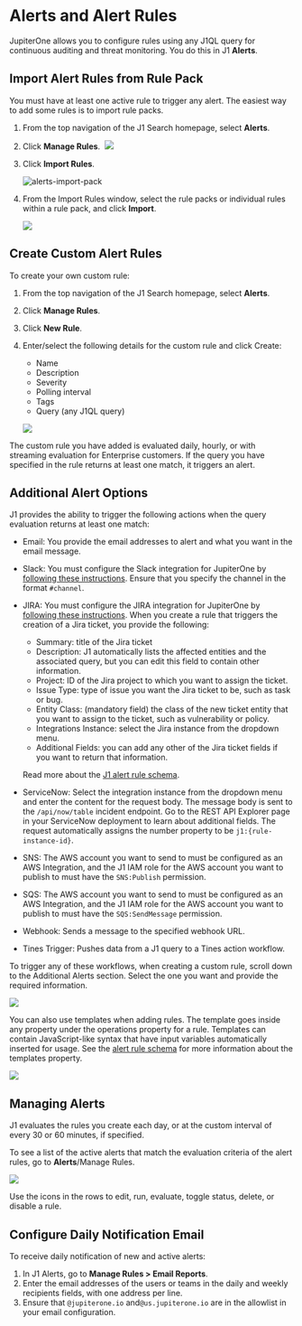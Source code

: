 # Alerts and Alert Rules

JupiterOne allows you to configure rules using any J1QL query for continuous auditing and threat monitoring. You do this in J1 **Alerts**.

## Import Alert Rules from Rule Pack

You must have at least one active rule to trigger any alert. The easiest way to add some rules is to import rule packs.

1. From the top navigation of the J1 Search homepage, select **Alerts**.

2. Click **Manage Rules**.
   ​
   ![](../assets/alerts-manage-rules.png)

   

3. Click **Import Rules**.
  
  
   ![alerts-import-pack](../assets/alerts-import-pack.png)
   ​
   
4. From the Import Rules window, select the rule packs or individual rules within a rule pack, and click **Import**. 

   

   ![](../assets/alerts-import-rule-pack.png) 



## Create Custom Alert Rules

To create your own custom rule:

1. From the top navigation of the J1 Search homepage, select **Alerts**.

2. Click **Manage Rules**.

3. Click **New Rule**.

4. Enter/select the following details for the custom rule and click Create:

   - Name
   - Description
   - Severity
   - Polling interval
   - Tags
   - Query (any J1QL query)
     ​
   
   ![](../assets/alerts-create-rule.png) 


The custom rule you have added is evaluated daily, hourly, or with streaming evaluation for Enterprise customers. If the query you have specified in the rule returns at least one match, it triggers an alert.

## Additional Alert Options

J1 provides the ability to trigger the following actions when the query evaluation returns at least one match:

- Email: You provide the email addresses to alert and what you want in the email message.

- Slack: You must configure the Slack integration for JupiterOne by [following these instructions](../APIs_and-integrations/business-tools/graph-slack.md). Ensure that you specify the channel in the format `#channel`.

- JIRA: You must configure the JIRA integration for JupiterOne by [following these instructions](../APIs_and-integrations/ticketing/graph-jira.md). When you create a rule that triggers the creation of a Jira ticket, you provide the following:
  - Summary: title of the Jira ticket
  - Description: J1 automatically lists the affected entities and the associated query, but you can edit this field to contain other information.
  - Project: ID of the Jira project to which you want to assign the ticket.
  - Issue Type: type of issue you want the Jira ticket to be, such as task or bug.
  - Entity Class: (mandatory field) the class of the new ticket entity that you want to assign to the ticket, such as vulnerability or policy.
  - Integrations Instance: select the Jira instance from the dropdown menu.
  - Additional Fields: you can add any other of the Jira ticket fields if you want to return that information. 

  Read more about the [J1 alert rule schema](../APIs/alert-rule-schema.md).
  
- ServiceNow: Select the integration instance from the dropdown menu and enter the content for the request body. The message body is sent to the `/api/now/table` incident endpoint. Go to the REST API Explorer page in your ServiceNow deployment to learn about additional fields. The request automatically assigns the number property to be `j1:{rule-instance-id}`.

- SNS: The AWS account you want to send to must be configured as an AWS Integration, and the J1 IAM role for the AWS account you want to publish to must have the `SNS:Publish` permission.

- SQS: The AWS account you want to send to must be configured as an AWS Integration, and the J1 IAM role for the AWS account you want to publish to must have the `SQS:SendMessage` permission.

- Webhook: Sends a message to the specified webhook URL.

- Tines Trigger: Pushes data from a J1 query to a Tines action workflow. 

To trigger any of these workflows, when creating a custom rule, scroll down to the Additional Alerts section. Select the one you want and provide the required information. 

![](../assets/alerts-additional-options-1.png)  



You can also use templates when adding rules. The template goes inside any property under the operations property for a rule. Templates can contain JavaScript-like syntax that have input variables automatically inserted for usage. See the [alert rule schema](../APIs/alert-rule-schema.md) for more information about the templates property.

![](../assets/alerts-templates.png) 

## Managing Alerts

J1 evaluates the rules you create each day, or at the custom interval of every 30 or 60 minutes, if specified.

To see a list of the active alerts that match the evaluation criteria of the alert rules, go to **Alerts**/Manage Rules.

![](../assets/alerts-grid.png)

Use the icons in the rows to edit, run, evaluate, toggle status, delete, or disable a rule.

## Configure Daily Notification Email

To receive daily notification of new and active alerts:

1. In J1 Alerts, go to **Manage Rules > Email Reports**.
2. Enter the email addresses of the users or teams in the daily and weekly recipients fields, with one address per line.
3. Ensure that `@jupiterone.io` and`@us.jupiterone.io` are in the allowlist in your email configuration.